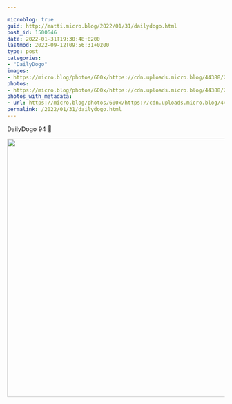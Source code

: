 ```yaml
---

microblog: true
guid: http://matti.micro.blog/2022/01/31/dailydogo.html
post_id: 1500646
date: 2022-01-31T19:30:48+0200
lastmod: 2022-09-12T09:56:31+0200
type: post
categories:
- "DailyDogo"
images:
- https://micro.blog/photos/600x/https://cdn.uploads.micro.blog/44388/2022/3dfffc1434.jpg
photos:
- https://micro.blog/photos/600x/https://cdn.uploads.micro.blog/44388/2022/3dfffc1434.jpg
photos_with_metadata:
- url: https://micro.blog/photos/600x/https://cdn.uploads.micro.blog/44388/2022/3dfffc1434.jpg
permalink: /2022/01/31/dailydogo.html
---
```

DailyDogo 94 🐶

<img src="/media/uploads/2022/3dfffc1434.jpg" width="600" height="600" alt="" />
